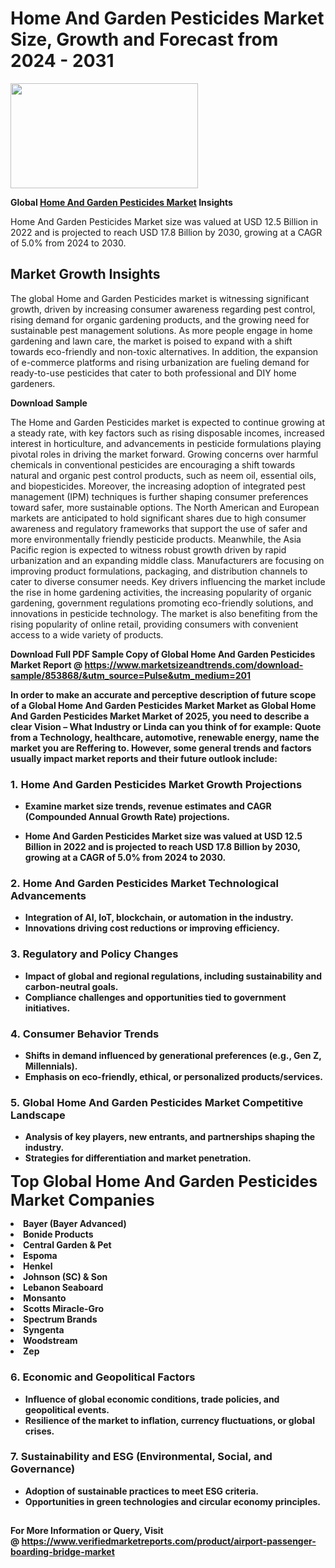 <H1>Home And Garden Pesticides Market Size, Growth and Forecast from 2024 - 2031</H1><img class="aligncenter size-medium wp-image-584254" src="https://thirdeyenews.in/wp-content/uploads/2024/09/Global-Market-Research-300x168.jpeg" alt="" width="300" height="168" /><p><strong>Global&nbsp;<a href="https://www.marketsizeandtrends.com/download-sample/853868/&amp;utm_source=Pulse&amp;utm_medium=201">Home And Garden Pesticides Market</a> Insights</strong></p><p>Home And Garden Pesticides Market size was valued at USD 12.5 Billion in 2022 and is projected to reach USD 17.8 Billion by 2030, growing at a CAGR of 5.0% from 2024 to 2030.</p><p><h2>Market Growth Insights</h2> <p>The global Home and Garden Pesticides market is witnessing significant growth, driven by increasing consumer awareness regarding pest control, rising demand for organic gardening products, and the growing need for sustainable pest management solutions. As more people engage in home gardening and lawn care, the market is poised to expand with a shift towards eco-friendly and non-toxic alternatives. In addition, the expansion of e-commerce platforms and rising urbanization are fueling demand for ready-to-use pesticides that cater to both professional and DIY home gardeners.</p> <p><strong>Download Sample</strong></p> <p>The Home and Garden Pesticides market is expected to continue growing at a steady rate, with key factors such as rising disposable incomes, increased interest in horticulture, and advancements in pesticide formulations playing pivotal roles in driving the market forward. Growing concerns over harmful chemicals in conventional pesticides are encouraging a shift towards natural and organic pest control products, such as neem oil, essential oils, and biopesticides. Moreover, the increasing adoption of integrated pest management (IPM) techniques is further shaping consumer preferences toward safer, more sustainable options. The North American and European markets are anticipated to hold significant shares due to high consumer awareness and regulatory frameworks that support the use of safer and more environmentally friendly pesticide products. Meanwhile, the Asia Pacific region is expected to witness robust growth driven by rapid urbanization and an expanding middle class. Manufacturers are focusing on improving product formulations, packaging, and distribution channels to cater to diverse consumer needs. Key drivers influencing the market include the rise in home gardening activities, the increasing popularity of organic gardening, government regulations promoting eco-friendly solutions, and innovations in pesticide technology. The market is also benefiting from the rising popularity of online retail, providing consumers with convenient access to a wide variety of products. <p><strong></p><p><span class=""><strong>Download Full PDF Sample Copy of Global Home And Garden Pesticides Market Report</strong> @ <a href="https://www.marketsizeandtrends.com/download-sample/853868/&amp;utm_source=Pulse&amp;utm_medium=201" target="_blank">https://www.marketsizeandtrends.com/download-sample/853868/&amp;utm_source=Pulse&amp;utm_medium=201</a></span></p><p>In order to make an accurate and perceptive description of future scope of a Global&nbsp;Home And Garden Pesticides Market Market as Global&nbsp;Home And Garden Pesticides Market Market of 2025, you need to describe a clear Vision &ndash; What Industry or Linda can you think of for example: Quote from a Technology, healthcare, automotive, renewable energy, name the market you are Reffering to. However, some general trends and factors usually impact market reports and their future outlook include:</p><h3>1.&nbsp;<strong>Home And Garden Pesticides Market Growth Projections</strong></h3><ul><li>Examine market size trends, revenue estimates and CAGR (Compounded Annual Growth Rate) projections.</li><li><p>Home And Garden Pesticides Market size was valued at USD 12.5 Billion in 2022 and is projected to reach USD 17.8 Billion by 2030, growing at a CAGR of 5.0% from 2024 to 2030.</p></li></ul><h3>2.&nbsp;<strong>Home And Garden Pesticides Market Technological Advancements</strong></h3><ul><li>Integration of AI, IoT, blockchain, or automation in the industry.</li><li>Innovations driving cost reductions or improving efficiency.</li></ul><h3>3.&nbsp;<strong>Regulatory and Policy Changes</strong></h3><ul><li>Impact of global and regional regulations, including sustainability and carbon-neutral goals.</li><li>Compliance challenges and opportunities tied to government initiatives.</li></ul><h3>4.&nbsp;<strong>Consumer Behavior Trends</strong></h3><ul><li>Shifts in demand influenced by generational preferences (e.g., Gen Z, Millennials).</li><li>Emphasis on eco-friendly, ethical, or personalized products/services.</li></ul><h3>5.&nbsp;<strong>Global Home And Garden Pesticides Market Competitive Landscape</strong></h3><ul><li>Analysis of key players, new entrants, and partnerships shaping the industry.</li><li>Strategies for differentiation and market penetration.</li></ul><p data-pm-slice="1 1 []"><span style="color: inherit; font-family: inherit; font-size: 25px;">Top Global Home And Garden Pesticides Market Companies</span></p><div class="" data-test-id=""><p><li>Bayer (Bayer Advanced)</li><li> Bonide Products</li><li> Central Garden & Pet</li><li> Espoma</li><li> Henkel</li><li> Johnson (SC) & Son</li><li> Lebanon Seaboard</li><li> Monsanto</li><li> Scotts Miracle-Gro</li><li> Spectrum Brands</li><li> Syngenta</li><li> Woodstream</li><li> Zep</li></p></div><h3>6.&nbsp;<strong>Economic and Geopolitical Factors</strong></h3><ul><li>Influence of global economic conditions, trade policies, and geopolitical events.</li><li>Resilience of the market to inflation, currency fluctuations, or global crises.</li></ul><h3>7.&nbsp;<strong>Sustainability and ESG (Environmental, Social, and Governance)</strong></h3><ul><li>Adoption of sustainable practices to meet ESG criteria.</li><li>Opportunities in green technologies and circular economy principles.</li></ul><h2><strong style="font-size: 14px;">For More Information or Query, Visit @&nbsp;</strong><a style="background-color: #ffffff; font-size: 14px;" href="https://www.marketsizeandtrends.com/report/home-and-garden-pesticides-market/" target="_blank">https://www.verifiedmarketreports.com/product/airport-passenger-boarding-bridge-market</a></h2>
